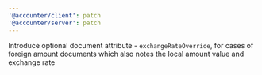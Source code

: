 ```yaml
---
'@accounter/client': patch
'@accounter/server': patch
---
```


Introduce optional document attribute - `exchangeRateOverride`, for cases of foreign amount
documents which also notes the local amount value and exchange rate

